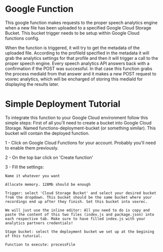# Google Function

This google function makes requests to the proper speech analytics engine when a new file has been uploaded to a specified Google Cloud Storage Bucket. This bucket trigger needs to be setup within Google Cloud functions config.

When the function is triggered, it will try to get the metadata of the uploaded file. According to the profileId specified in the metadata it will grab the analytics settings for that profile and then it will trigger a call to the proper speech engine.
Every speech analytics API answers back with a confirmation if the POST was successful. In that case this function grabs the process mediaId from that answer and it makes a new POST request to voxrec analytics, which will be encharged of storing this mediaId for displaying the results later.

# Simple Deployment Tutorial

To integrate this function to your Google Cloud environment follow this simple steps:
First of all you'll need to create a bucket into Google Cloud Storage. Named functions-deployment-bucket (or something similar). This bucket will contain the deployed function.

1 - Click on Google Cloud Functions for your account. Probably you'll need to enable them previously.

2 - On the top bar click on 'Create function'

3 - Fill the settings:

    Name it whatever you want

    Allocate memory. 128Mb should be enough

    Trigger: select 'Cloud Storage Bucket' and select your desired bucket from the dropdown. This bucket should be the same bucket where your recordings end up after they finish. Set this bucket into voxrec.

    We will just use the inline editor: All you need to do is copy and paste the content of this two files (index.js and package.json) into each respective tab. Make sure to have filled index.js with your analytics partners credentials!

    Stage bucket: select the deployment bucket we set up at the begining of this tutorial.

    Function to execute: processFile
